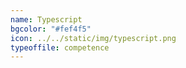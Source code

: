 ```yaml
---
name: Typescript
bgcolor: "#fef4f5"
icon: ../../static/img/typescript.png
typeoffile: competence
---
```

